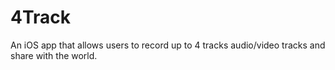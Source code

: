4Track
======

An iOS app that allows users to record up to 4 tracks audio/video tracks and share with the world.
